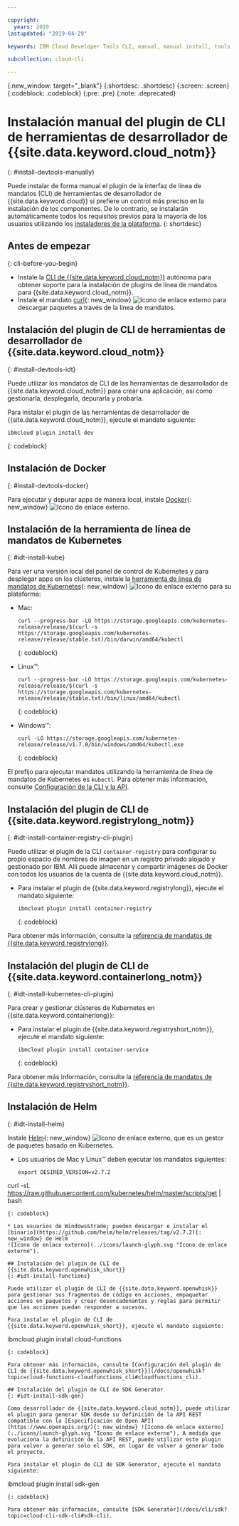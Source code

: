 ```yaml
---

copyright:
  years: 2019
lastupdated: "2019-04-29"

keywords: IBM Cloud Developer Tools CLI, manual, manual install, tools, components, developer tools, ibmcloud cli, ibmcloud, ibmcloud dev, cli, plugin, plug-in, command line, command-line, developer tools, kubernetes, kubectl

subcollection: cloud-cli

---
```


{:new_window: target="_blank"}
{:shortdesc: .shortdesc}
{:screen: .screen}
{:codeblock: .codeblock}
{:pre: .pre}
{:note: .deprecated}

# Instalación manual del plugin de CLI de herramientas de desarrollador de {{site.data.keyword.cloud_notm}}
{: #install-devtools-manually}

Puede instalar de forma manual el plugin de la interfaz de línea de mandatos (CLI) de herramientas de desarrollador de
{{site.data.keyword.cloud}} si prefiere un control más preciso en la instalación de los componentes. De lo contrario, se instalarán automáticamente todos los requisitos previos para la mayoría de los usuarios utilizando los [instaladores de la plataforma](/docs/cli?topic=cloud-cli-ibmcloud-cli#step1-install-idt).
{: shortdesc}

## Antes de empezar
{: cli-before-you-begin}

* Instale la [CLI de {{site.data.keyword.cloud_notm}}](/docs/cli?topic=cloud-cli-install-ibmcloud-cli#install-ibmcloud-cli) autónoma para obtener soporte para la instalación de plugins de línea de mandatos para {{site.data.keyword.cloud_notm}}.
* Instale el mandato [curl](https://curl.haxx.se/download.html){: new_window} ![Icono de enlace externo](../icons/launch-glyph.svg "Icono de enlace externo") para descargar paquetes a través de la línea de mandatos.

## Instalación del plugin de CLI de herramientas de desarrollador de {{site.data.keyword.cloud_notm}}
{: #install-devtools-idt}

Puede utilizar los mandatos de CLI de las herramientas de desarrollador de {{site.data.keyword.cloud_notm}} para crear una aplicación, así como gestionarla, desplegarla, depurarla y probarla.

Para instalar el plugin de las herramientas de desarrollador de {{site.data.keyword.cloud_notm}}, ejecute el mandato siguiente: 
```
ibmcloud plugin install dev
```
{: codeblock}

## Instalación de Docker
{: #install-devtools-docker}

Para ejecutar y depurar apps de manera local, instale [Docker](https://www.docker.com/get-started){: new_window} ![Icono de enlace externo](../icons/launch-glyph.svg "Icono de enlace externo").

## Instalación de la herramienta de línea de mandatos de Kubernetes
{: #idt-install-kube}

Para ver una versión local del panel de control de Kubernetes y para desplegar apps en los clústeres, instale la
[herramienta de línea de mandatos de Kubernetes](https://kubernetes.io/docs/tasks/tools/install-kubectl/){: new_window} ![Icono de enlace externo](../icons/launch-glyph.svg "Icono de enlace externo") para su plataforma:

* Mac:
  ```
  curl --progress-bar -LO https://storage.googleapis.com/kubernetes-release/release/$(curl -s https://storage.googleapis.com/kubernetes-release/release/stable.txt)/bin/darwin/amd64/kubectl
  ```
  {: codeblock}

* Linux&trade;:
  ```
  curl --progress-bar -LO https://storage.googleapis.com/kubernetes-release/release/$(curl -s https://storage.googleapis.com/kubernetes-release/release/stable.txt)/bin/linux/amd64/kubectl
  ```
  {: codeblock}

* Windows&trade;:
  ```
  curl -LO https://storage.googleapis.com/kubernetes-release/release/v1.7.0/bin/windows/amd64/kubectl.exe
  ```
  {: codeblock}

El prefijo para ejecutar mandatos utilizando la herramienta de línea de mandatos de Kubernetes es
`kubectl`. Para obtener más información, consulte [Configuración de la CLI y la API](/docs/containers?topic=containers-cs_cli_install#cs_cli_install).

## Instalación del plugin de CLI de {{site.data.keyword.registrylong_notm}}
{: #idt-install-container-registry-cli-plugin}

Puede utilizar el plugin de la CLI `container-registry` para configurar su propio espacio de nombres de imagen en un registro privado alojado y gestionado por IBM. Allí puede almacenar y compartir imágenes de Docker con todos los usuarios de la cuenta de {{site.data.keyword.cloud_notm}}.

* Para instalar el plugin de {{site.data.keyword.registrylong}}, ejecute el mandato siguiente:
  ```
  ibmcloud plugin install container-registry
  ```
  {: codeblock}

Para obtener más información, consulte la
[referencia de mandatos de {{site.data.keyword.registrylong}}](/docs/services/Registry?topic=registry-registry_cli_reference).

## Instalación del plugin de CLI de {{site.data.keyword.containerlong_notm}}
{: #idt-install-kubernetes-cli-plugin}

Para crear y gestionar clústeres de Kubernetes en {{site.data.keyword.containerlong}}:

* Para instalar el plugin de {{site.data.keyword.registryshort_notm}}, ejecute el mandato siguiente:
  ```
  ibmcloud plugin install container-service
  ```
  {: codeblock}

Para obtener más información, consulte la
[referencia de mandatos de {{site.data.keyword.registryshort_notm}}](/docs/containers-cli-plugin?topic=containers-cli-plugin-cs_cli_reference).

## Instalación de Helm
{: #idt-install-helm}

Instale [Helm](https://helm.sh/docs/){: new_window} ![Icono de enlace externo](../icons/launch-glyph.svg "Icono de enlace externo"), que es un gestor de paquetes basado en Kubernetes.

* Los usuarios de Mac y Linux&trade; deben ejecutar los mandatos siguientes:
  ```
  export DESIRED_VERSION=v2.7.2
curl -sL https://raw.githubusercontent.com/kubernetes/helm/master/scripts/get | bash
  ```
  {: codeblock}

* Los usuarios de Windows&trade; pueden descargar e instalar el
[binario](https://github.com/helm/helm/releases/tag/v2.7.2){: new_window} de Helm
![Icono de enlace externo](../icons/launch-glyph.svg "Icono de enlace externo").

## Instalación del plugin de CLI de {{site.data.keyword.openwhisk_short}}
{: #idt-install-functions}

Puede utilizar el plugin de CLI de {{site.data.keyword.openwhisk}} para gestionar sus fragmentos de código en acciones, empaquetar acciones en paquetes y crear desencadenantes y reglas para permitir que las acciones puedan responder a sucesos.

Para instalar el plugin de CLI de {{site.data.keyword.openwhisk_short}}, ejecute el mandato siguiente:
```
ibmcloud plugin install cloud-functions
```
{: codeblock}

Para obtener más información, consulte [Configuración del plugin de CLI de {{site.data.keyword.openwhisk_short}}](/docs/openwhisk?topic=cloud-functions-cloudfunctions_cli#cloudfunctions_cli).

## Instalación del plugin de CLI de SDK Generator
{: #idt-install-sdk-gen}

Como desarrollador de {{site.data.keyword.cloud_notm}}, puede utilizar el plugin para generar SDK desde su definición de la API REST compatible con la [Especificación de Open API](https://www.openapis.org/){: new_window} ![Icono de enlace externo](../icons/launch-glyph.svg "Icono de enlace externo"). A medida que evoluciona la definición de la API REST, puede utilizar este plugin para volver a generar solo el SDK, en lugar de volver a generar todo el proyecto.

Para instalar el plugin de CLI de SDK Generator, ejecute el mandato siguiente:
```
ibmcloud plugin install sdk-gen
```
{: codeblock}

Para obtener más información, consulte [SDK Generator](/docs/cli/sdk?topic=cloud-cli-sdk-cli#sdk-cli).
